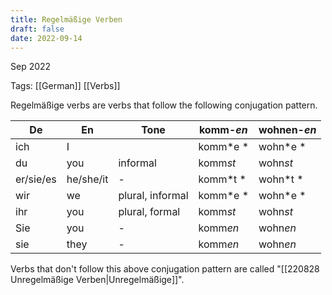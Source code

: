 ```yaml
---
title: Regelmäßige Verben
draft: false
date: 2022-09-14
---
```


Sep 2022
  

Tags: [[German]] [[Verbs]]

Regelmäßige verbs are verbs that follow the following conjugation pattern. 

| De         | En         | Tone             | komm-*en* | wohnen-*en* | 
| --         | --         | --               | --        | --          |
| ich        |	I         |                  | komm*e *  | wohn*e *    |
| du         | you        | informal         | komm*st*  | wohn*st*    |
| er/sie/es  | he/she/it  | -                | komm*t *  | wohn*t *    |
| wir        | we         | plural, informal | komm*e *  | wohn*e *    |
| ihr        | you        | plural, formal   | komm*st*  | wohn*st*    |
| Sie        | you        | -                | komm*en*  | wohn*en*    |
| sie        | they       | -                | komm*en*  | wohn*en*    |

Verbs that don't follow this above conjugation pattern are called "[[220828 Unregelmäßige Verben|Unregelmäßige]]".
